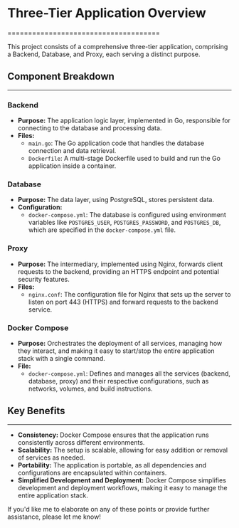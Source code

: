 # Three-Tier Application Overview
=====================================

This project consists of a comprehensive three-tier application, comprising a Backend, Database, and Proxy, each serving a distinct purpose.

## Component Breakdown
-----------------------

### Backend

* **Purpose:** The application logic layer, implemented in Go, responsible for connecting to the database and processing data.
* **Files:**
	+ `main.go`: The Go application code that handles the database connection and data retrieval.
	+ `Dockerfile`: A multi-stage Dockerfile used to build and run the Go application inside a container.

### Database

* **Purpose:** The data layer, using PostgreSQL, stores persistent data.
* **Configuration:**
	+ `docker-compose.yml`: The database is configured using environment variables like `POSTGRES_USER`, `POSTGRES_PASSWORD`, and `POSTGRES_DB`, which are specified in the `docker-compose.yml` file.

### Proxy

* **Purpose:** The intermediary, implemented using Nginx, forwards client requests to the backend, providing an HTTPS endpoint and potential security features.
* **Files:**
	+ `nginx.conf`: The configuration file for Nginx that sets up the server to listen on port 443 (HTTPS) and forward requests to the backend service.

### Docker Compose

* **Purpose:** Orchestrates the deployment of all services, managing how they interact, and making it easy to start/stop the entire application stack with a single command.
* **File:**
	+ `docker-compose.yml`: Defines and manages all the services (backend, database, proxy) and their respective configurations, such as networks, volumes, and build instructions.

## Key Benefits
---------------

* **Consistency:** Docker Compose ensures that the application runs consistently across different environments.
* **Scalability:** The setup is scalable, allowing for easy addition or removal of services as needed.
* **Portability:** The application is portable, as all dependencies and configurations are encapsulated within containers.
* **Simplified Development and Deployment:** Docker Compose simplifies development and deployment workflows, making it easy to manage the entire application stack.

If you'd like me to elaborate on any of these points or provide further assistance, please let me know!
